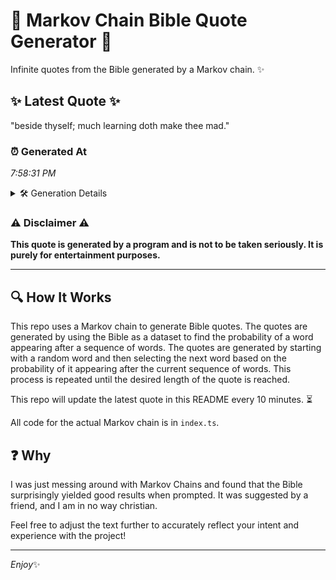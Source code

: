 # 📖 Markov Chain Bible Quote Generator 📖

Infinite quotes from the Bible generated by a Markov chain. ✨

## ✨ Latest Quote ✨
"beside thyself; much learning doth make thee mad."

### ⏰ Generated At
*7:58:31 PM*

<details>
    <summary>🛠️ Generation Details</summary>
    <p>
        <strong>🌱 Seed:</strong> beside<br>
        <strong>🔄 Iterations:</strong> 7<br>
        <strong>📜 Context History:</strong><br>[ beside ]: thyself;<br>[ beside, thyself; ]: much<br>[ beside, thyself;, much ]: learning<br>[ beside, thyself;, much, learning ]: doth<br>[ beside, thyself;, much, learning, doth ]: make<br>[ beside, thyself;, much, learning, doth, make ]: thee<br>[ thyself;, much, learning, doth, make, thee ]: mad.<br>
    </p>
</details>

### ⚠️ Disclaimer ⚠️
**This quote is generated by a program and is not to be taken seriously. It is purely for entertainment purposes.**

---

## 🔍 How It Works

This repo uses a Markov chain to generate Bible quotes. The quotes are generated by using the Bible as a dataset to find the probability of a word appearing after a sequence of words. The quotes are generated by starting with a random word and then selecting the next word based on the probability of it appearing after the current sequence of words. This process is repeated until the desired length of the quote is reached.

This repo will update the latest quote in this README every 10 minutes. ⏳

All code for the actual Markov chain is in `index.ts`.

## ❓ Why

I was just messing around with Markov Chains and found that the Bible surprisingly yielded good results when prompted. 
It was suggested by a friend, and I am in no way christian.

Feel free to adjust the text further to accurately reflect your intent and experience with the project!

---

*Enjoy*✨
